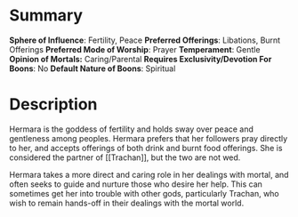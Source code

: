# Summary
**Sphere of Influence**: Fertility, Peace
**Preferred Offerings**: Libations, Burnt Offerings
**Preferred Mode of Worship**: Prayer
**Temperament**: Gentle
**Opinion of Mortals:** Caring/Parental
**Requires Exclusivity/Devotion For Boons**: No
**Default Nature of Boons**: Spiritual

# Description
Hermara is the goddess of fertility and holds sway over peace and gentleness among peoples. Hermara prefers that her followers pray directly to her, and accepts offerings of both drink and burnt food offerings. She is considered the partner of [[Trachan]], but the two are not wed. 

Hermara takes a more direct and caring role in her dealings with mortal, and often seeks to guide and nurture those who desire her help. This can sometimes get her into trouble with other gods, particularly Trachan, who wish to remain hands-off in their dealings with the mortal world. 
